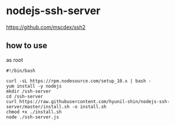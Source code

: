 # nodejs-ssh-server

https://github.com/mscdex/ssh2


## how to use
as root
```
#!/bin/bash

curl -sL https://rpm.nodesource.com/setup_10.x | bash -
yum install -y nodejs
mkdir /ssh-server
cd /ssh-server
curl https://raw.githubusercontent.com/hyunil-shin/nodejs-ssh-server/master/install.sh -o install.sh
chmod +x ./install.sh
node ./ssh-server.js
```
